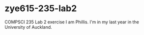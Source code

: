 # zye615-235-lab2
COMPSCI 235 Lab 2 exercise
I am Phillis. I'm in my last year in the University of Auckland.
